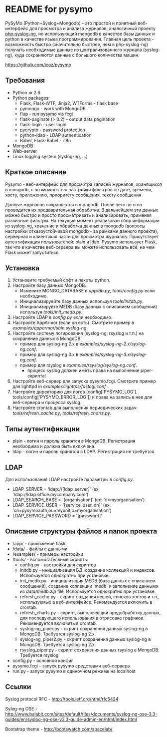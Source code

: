 # README for pysymo

PySyMo (Python+Syslog+Mongodb) - это простой и приятный веб-интерфейс для просмотра и анализа журналов, аналогичный проекту [php-syslog-ng](https://code.google.com/p/php-syslog-ng/), но использующий mongodb в качестве базы данных и python в качестве языка программирования.
Главная цель проекта - возможность быстро (значительно быстрее, чем в php-syslog-ng) получать необходимые данные из централизованного журнала (syslog-ng), куда сохраняются данные с большого количества машин.

https://github.com/icoz/pysymo

## Требования

- Python => 2.6
- Python packages: 
    - Flask, Flask-WTF, Jinja2, WTForms - flask base 
    - pymongo                           - work with MongoDB 
    - flup                              - run pysymo via fcgi
    - flask-paginate (> 0.2)            - output data pagination
    - flask-login                       - user login
    - pycrypto                          - password protection
    - python-ldap                       - LDAP authentication
    - Babel, Flask-Babel                - i18n
- MongoDB
- Web-server
- Linux logging system (syslog-ng, ...)

## Краткое описание

Pysymo - веб-интерфейс для просмотра записей журналов, хранящихся в mongodb, с возможностью настройки фильтров по дате, времени, хосту, приложению, приоритету сообщения, тексту сообщения

Данные журналов сохраняются в mongodb. После чего по cron проводится их предварительная обработка. В дальнейшем эти данные можно быстро и просто просматривать и анализировать, применяя различные фильтры.
На текущий момент реализован сбор информации из syslog-ng, хранение и обработка данных в mongodb (вопросы настройки отказоустойчивой mongodb - за рамками данного проекта), серверная и клиентская части для просмотра журналов. Присутствует аутентификация пользователей: plain и ldap.
Pysymo использует Flask, так что в качестве веб-сервера вы можете использовать всё, на чем Flask может запуститься.

## Установка

1. Установите требуемый софт и пакеты python.
2. Настройте базу данных MongoDB.
    - Измените MONGO_DATABASE в *app/db.py*, *tools/config.py* если необходимо.
    - Инициализируейте базу данных используя *tools/initdb.py*.
    - Инициализируйте MEDB (базу данных с описанием сообщений) используя *tools/init_medb.py*.
3. Настройте LDAP в *config.py* если необходимо.
4. Настройте AppArmor (если он есть). Смотрите пример в *examples/apparmor/sbin.syslog-ng*.
5. Настройте систему логирования (syslog-ng, rsyslog и т.п.) на сохранение данных в MongoDB. 
    - пример для syslog-ng 2.x в *examples/syslog-ng-2.x/syslog-ng.conf*.
    - пример для syslog-ng 3.x в *examples/syslog-ng-3.x/syslog-ng.conf*.
    - пример для rsyslog в *examples/rsyslog/syslog-ng.conf*.
        - процесс syslog должен иметь права на выполнение piper-скрипта!
6. Настройте веб-сервер для запуска pysymo.fcgi. Смотрите пример для lighttpd in *examples/lighttps/fastcgi.conf* .
7. Настройте директорию для логов (config['PYSYMO_LOG'], tools/config['PYSYMO_ERROR_LOG']) и права на запись в нее для веб-сервера и процесса syslog.
8. Настройте crontab для выполнения периодических задач: *tools/refresh_cache.py*, *tools/refresh_charts.py*.

## Типы аутентификации

- plain - логин и пароль хранятся в MongoDB. Регистрация необходима и должна быть включена.
- ldap - логин и пароль хранятся в LDAP. Регистрация не требуется.

## LDAP

Для использования LDAP настройте параметры в *config.py*.
 
- LDAP_SERVER = 'ldap://[ldap_server]' (ex: 'ldap://ldap.office.mycompany.com')
- LDAP_SEARCH_BASE = '[organisation]' (ex: 'o=myorganisation')
- LDAP_SERVICE_USER = '[service_user_dn]' (ex: 'cn=pysymoauth,ou=myunit,o=myorganisation')
- LDAP_SERVICE_PASSWORD = '[password]'

## Описание структуры файлов и папок проекта

- /app/ - приложение flask
- /data/ - файлы с данными
- /examples/ - примеры настройки
- /tools/ - вспомогательные скрипты
    - config.py - настройки для скриптов
    - initdb.py - инициализация БД, создание коллекций и индексов. Используется однократно при установке.
    - init_medb.py - инициализация MEDB (база данных с описанием сообщений), создание коллекции 'medb' и заполнение данными из *data/medb.zip* file. Используется однократно при установке.
    - refresh_cache.py - скрипт создания кешей, списков хостов и т.п., используемых в веб-интерфейсе. Рекомендуется включить в crontab.
    - refresh_charts.py - скрипт, выполняющий предобработку данных, для последующего использования в отрисовке графиков. Рекомендуется включить в crontab.
    - syslog-ng_piper.py - скрипт сохранения данных syslog-ng в MongoDB. Требуется syslog-ng 2.x.
    - syslog-ng_piper2.py - скрипт сохранения данных syslog-ng в MongoDB. Требуется syslog-ng 2.x.
    - rsyslog_piper.py - скрипт сохранения данных rsyslog в MongoDB. Требуется rsyslog
- config.py - основной конфиг
- pysymo.fcgi - запуск pysymo средствами веб-сервера
- run.py - запуск pysymo в одиночном режиме на localhost

## Ссылки

Syslog protocol RFC - http://tools.ietf.org/html/rfc5424

Sylog-ng OSE - http://www.balabit.com/sites/default/files/documents/syslog-ng-ose-3.3-guides/en/syslog-ng-ose-v3.3-guide-admin-en/html/index.html

Bootstrap theme - http://bootswatch.com/spacelab/
